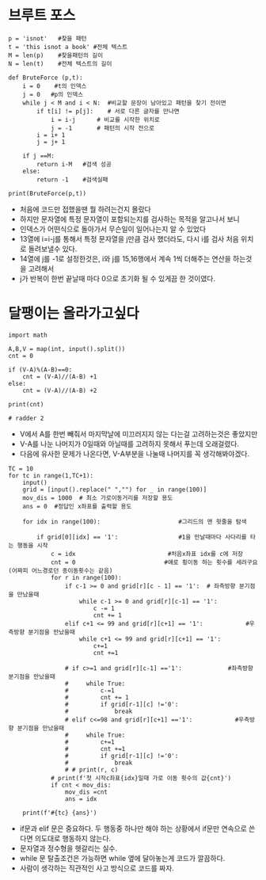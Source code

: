 # 브루트 포스 
```
p = 'isnot'   #찾을 패턴
t = 'this isnot a book' #전체 텍스트
M = len(p)    #찾을패턴의 길이
N = len(t)    #전체 텍스트의 길이

def BruteForce (p,t):
    i = 0    #t의 인덱스
    j = 0   #p의 인덱스
    while j < M and i < N:  #비교할 문장이 남아있고 패턴을 찾기 전이면
        if t[i] != p[j]:    # 서로 다른 글자를 만나면
            i = i-j      # 비교를 시작한 위치로
            j = -1       # 패턴의 시작 전으로
        i = i+ 1
        j = j+ 1

    if j ==M:
        return i-M   #검색 성공
    else:
        return -1    #검색실패

print(BruteForce(p,t))
```
- 처음에 코드만 접했을땐 뭘 하려는건지 몰랐다
- 하지만 문자열에 특정 문자열이 포함되는지를 검사하는 목적을 알고나서 보니 
- 인덱스가 어떤식으로 돌아가서 무슨일이 일어나는지 알 수 있었다
- 13열에 i=i-j를 통해서 특정 문자열을 j만큼 검사 했더라도, 다시 i를 검사 처음 위치로 돌려보낼수 있다.
- 14열에 j를 -1로 설정한것은, i와 j를 15,16행에서 계속 1씩 더해주는 연산을 하는것을 고려해서 
- j가 반복이 한번 끝날때 마다 0으로 초기화 될 수 있게끔 한 것이였다.

# 달팽이는 올라가고싶다 
```
import math

A,B,V = map(int, input().split())
cnt = 0

if (V-A)%(A-B)==0:
    cnt = (V-A)//(A-B) +1
else:
    cnt = (V-A)//(A-B) +2

print(cnt)

# radder 2
```
- V에서 A를 한번 빼줘서 마지막날에 미끄러지지 않는 다는걸 고려하는것은 좋았지만
- V-A를 나눈 나머지가 0일때와 아닐때를 고려하지 못해서 푸는데 오래걸렸다.
- 다음에 유사한 문제가 나온다면, V-A부분을 나눌때 나머지를 꼭 생각해봐야겠다.

```
TC = 10
for tc in range(1,TC+1):
    input()
    grid = [input().replace(" ","") for _ in range(100)]
    mov_dis = 1000  # 최소 가로이동거리를 저장할 용도
    ans = 0  #정답인 x좌표를 출력할 용도

    for idx in range(100):                      #그리드의 맨 윗줄을 탐색

        if grid[0][idx] == '1':                 #1을 만날때마다 사다리를 타는 행동을 시작
            c = idx                          #처음x좌표 idx를 c에 저장
            cnt = 0                         #얘로 횡이동 하는 횟수를 세려구요 (어짜피 어느경로던 종이동횟수는 같음)
            for r in range(100):
                if c-1 >= 0 and grid[r][c - 1] == '1':  # 좌측방향 분기점을 만났을때
                    while c-1 >= 0 and grid[r][c-1] == '1':
                        c -= 1
                        cnt += 1
                elif c+1 <= 99 and grid[r][c+1] == '1':            #우측방향 분기점을 만났을때
                    while c+1 <= 99 and grid[r][c+1] == '1':
                        c+=1
                        cnt +=1

                # if c>=1 and grid[r][c-1] =='1':             #좌측방향 분기점을 만났을때
                #     while True:
                #         c-=1
                #         cnt += 1
                #         if grid[r-1][c] !='0':
                #             break
                # elif c<=98 and grid[r][c+1] =='1':            #우측방향 분기점을 만났을때
                #     while True:
                #         c+=1
                #         cnt +=1
                #         if grid[r-1][c] !='0':
                #             break
                # # print(r, c)
            # print(f'첫 시작c좌표{idx}일때 가로 이동 횟수의 값{cnt}')
            if cnt < mov_dis:
                mov_dis =cnt
                ans = idx

    print(f'#{tc} {ans}')
```
- if문과 elif 문은 중요하다. 두 행동중 하나만 해야 하는 상황에서 if문만 연속으로 쓴다면 의도대로 행동하지 않는다.
- 문자열과 정수형을 헷갈리는 실수.
- while 문 탈출조건은 가능하면 while 옆에 달아놓는게 코드가 깔끔하다.
- 사람이 생각하는 직관적인 사고 방식으로 코드를 짜자.
